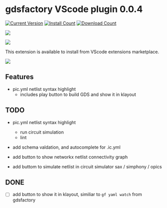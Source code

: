 # gdsfactory VScode plugin 0.0.4

[![Current Version](https://img.shields.io/visual-studio-marketplace/v/gdsfactory.gdsfactory.svg)](https://marketplace.visualstudio.com/items?itemName=gdsfactory.gdsfactory)
[![Install Count](https://img.shields.io/visual-studio-marketplace/i/gdsfactory.gdsfactory.svg)](https://marketplace.visualstudio.com/items?itemName=gdsfactory.gdsfactory)
[![Download Count](https://img.shields.io/visual-studio-marketplace/d/gdsfactory.gdsfactory.svg)](https://marketplace.visualstudio.com/items?itemName=gdsfactory.gdsfactory)

![](https://i.imgur.com/v4wpHpg.png)


![](https://i.imgur.com/XbhWJDz.png)


This extension is available to install from VScode extensions marketplace.

![](https://i.imgur.com/89OPCQ1.png)



## Features

- pic.yml netlist syntax highlight
  - includes play button to build GDS and show it in klayout

## TODO

- pic.yml netlist syntax highlight

  - run circuit simulation
  - lint

- add schema valdation, and autocomplete for .ic.yml
- add button to show networkx netlist connectivity graph
- add buttom to simulate netlist in circuit simulator sax / simphony / opics

## DONE

- [ ] add button to show it in klayout, similiar to `gf yaml watch` from gdsfactory
